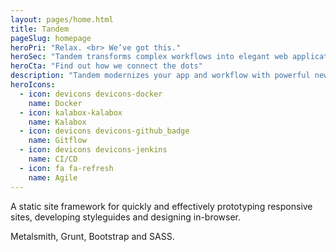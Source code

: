 ```yaml
---
layout: pages/home.html
title: Tandem
pageSlug: homepage
heroPri: "Relax. <br> We’ve got this."
heroSec: "Tandem transforms complex workflows into elegant web applications that solve your organization’s biggest problems."
heroCta: "Find out how we connect the dots"
description: "Tandem modernizes your app and workflow with powerful new tools like Docker and Kalabox while streamlining your process with agile methodologies. Future-proof your biz and develop faster, better, and more profitably."
heroIcons:
  - icon: devicons devicons-docker
    name: Docker
  - icon: kalabox-kalabox
    name: Kalabox
  - icon: devicons devicons-github_badge
    name: Gitflow
  - icon: devicons devicons-jenkins
    name: CI/CD
  - icon: fa fa-refresh
    name: Agile
---
```

A static site framework for quickly and effectively prototyping responsive sites, developing styleguides and designing in-browser.


Metalsmith, Grunt, Bootstrap and SASS.
